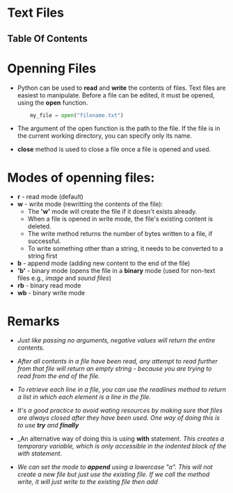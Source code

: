 # Text Files

## Table Of Contents

# Openning Files
* Python can be used to __read__ and __write__ the contents of files. Text files are easiest to manipulate. Before a file can be edited, it must be opened, using the __open__ function.
    ```py
        my_file = open("filename.txt")
    ```
* The argument of the open function is the path to the file. If the file is in the current working directory, you can specify only its name.

* __close__ method is used to close a file once a file is opened and used.

# Modes of openning files:
* __r__ - read mode (default)
* __w__ - write mode (rewritting the contents of the file): 
    - The __'w'__ mode will create the file if it doesn't exists already. 
    - When a file is opened in write mode, the file's existing content is deleted. 
    - The write method returns the number of bytes written to a file, if successful.
    - To write something other than a string, it needs to be converted to a string first
* __b__ - append mode (adding new content to the end of the file)
* __'b'__ - binary mode (opens the file in a __binary__ mode (used for non-text files e.g., _image_ and _sound files_)
* __rb__ - binary read mode
* __wb__ - binary write mode

# Remarks
* _Just like passing no arguments, negative values will return the entire contents._

* _After all contents in a file have been read, any attempt to read further from that file will return an empty string - because you are trying to read from the end of the file._

* _To retrieve each line in a file, you can use the readlines method to return a list in which each element is a line in the file._

* _It's a good practice to avoid wating resources by making sure that files are always closed after they have been used. One way of doing this is to use __try__ and __finally___

* _An alternative way of doing this is using __with__ statement. _This creates a temporary variable, which is only accessible in the indented block of the with statement_.

* _We can set the mode to __append__ using a lowercase "a". This will not create a new file but just use the existing file. If we call the method write, it will just write to the existing file then add_